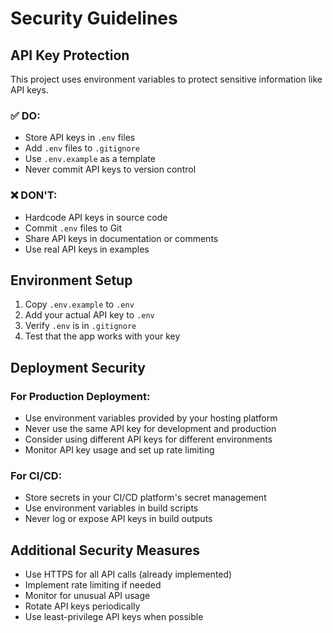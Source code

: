 # Security Guidelines

## API Key Protection

This project uses environment variables to protect sensitive information like API keys.

### ✅ DO:
- Store API keys in `.env` files
- Add `.env` files to `.gitignore`
- Use `.env.example` as a template
- Never commit API keys to version control

### ❌ DON'T:
- Hardcode API keys in source code
- Commit `.env` files to Git
- Share API keys in documentation or comments
- Use real API keys in examples

## Environment Setup

1. Copy `.env.example` to `.env`
2. Add your actual API key to `.env`
3. Verify `.env` is in `.gitignore`
4. Test that the app works with your key

## Deployment Security

### For Production Deployment:
- Use environment variables provided by your hosting platform
- Never use the same API key for development and production
- Consider using different API keys for different environments
- Monitor API key usage and set up rate limiting

### For CI/CD:
- Store secrets in your CI/CD platform's secret management
- Use environment variables in build scripts
- Never log or expose API keys in build outputs

## Additional Security Measures

- Use HTTPS for all API calls (already implemented)
- Implement rate limiting if needed
- Monitor for unusual API usage
- Rotate API keys periodically
- Use least-privilege API keys when possible
